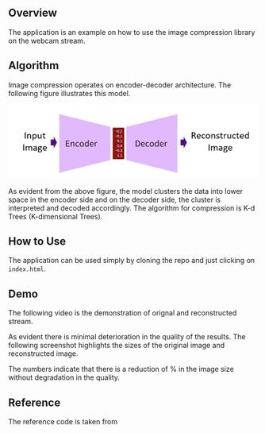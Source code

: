 ## Overview

The application is an example on how to use the image compression library on the webcam stream. 


## Algorithm
Image compression operates on encoder-decoder architecture. The following figure illustrates this model.

![Encoder Decorder](./images/encoderDecorder.png)

As evident from the above figure, the model clusters the data into lower space in the encoder side and on the decoder side, the cluster is interpreted and decoded accordingly. The algorithm for compression is K-d Trees (K-dimensional Trees). 

## How to Use
The application can be used simply by cloning the repo and just clicking on `index.html`.

## Demo
The following video is the demonstration of orignal and reconstructed stream. 

As evident there is minimal deterioration in the quality of the results. The following screenshot highlights the sizes of the original image and reconstructed image.

The numbers indicate that there is a reduction of % in the image size without degradation in the quality.

## Reference
The reference code is taken from 
